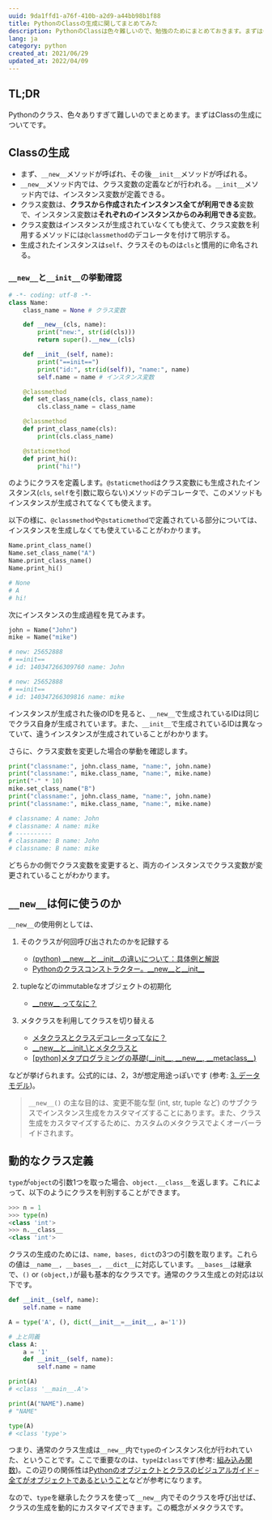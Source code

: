 ```yaml
---
uuid: 9da1ffd1-a76f-410b-a2d9-a44bb98b1f88
title: PythonのClassの生成に関してまとめてみた
description: PythonのClassは色々難しいので、勉強のためにまとめておきます。まずはClassの生成に関してです。__new__と__init__を中心にまとめています。
lang: ja
category: python
created_at: 2021/06/29
updated_at: 2022/04/09
---
```


## TL;DR

Pythonのクラス、色々ありすぎて難しいのでまとめます。まずはClassの生成についてです。

## Classの生成

- まず、`__new__`メソッドが呼ばれ、その後`__init__`メソッドが呼ばれる。
- `__new__`メソッド内では、クラス変数の定義などが行われる。`__init__`メソッド内では、インスタンス変数が定義できる。
- クラス変数は、**クラスから作成されたインスタンス全てが利用できる**変数で、インスタンス変数は**それぞれのインスタンスからのみ利用できる**変数。
- クラス変数はインスタンスが生成されていなくても使えて、クラス変数を利用するメソッドには`@classmethod`のデコレータを付けて明示する。
- 生成されたインスタンスは`self`、クラスそのものは`cls`と慣用的に命名される。

### `__new__`と`__init__`の挙動確認

```python
# -*- coding: utf-8 -*-
class Name:
    class_name = None # クラス変数

    def __new__(cls, name):
        print("new:", str(id(cls)))
        return super().__new__(cls)

    def __init__(self, name):
        print("==init==")
        print("id:", str(id(self)), "name:", name)
        self.name = name # インスタンス変数

    @classmethod
    def set_class_name(cls, class_name):
        cls.class_name = class_name

    @classmethod
    def print_class_name(cls):
        print(cls.class_name)

    @staticmethod
    def print_hi():
        print("hi!")
```

のようにクラスを定義します。`@staticmethod`はクラス変数にも生成されたインスタンス(`cls`, `self`を引数に取らない)メソッドのデコレータで、このメソッドもインスタンスが生成されてなくても使えます。

以下の様に、`@classmethod`や`@staticmethod`で定義されている部分については、インスタンスを生成しなくても使えていることがわかります。

```python
Name.print_class_name()
Name.set_class_name("A")
Name.print_class_name()
Name.print_hi()

# None
# A
# hi!
```

次にインスタンスの生成過程を見てみます。

```python
john = Name("John")
mike = Name("mike")

# new: 25652888
# ==init==
# id: 140347266309760 name: John

# new: 25652888
# ==init==
# id: 140347266309816 name: mike
```

インスタンスが生成された後のIDを見ると、`__new__`で生成されているIDは同じでクラス自身が生成されています。また、`__init__`で生成されているIDは異なっていて、違うインスタンスが生成されていることがわかります。

さらに、クラス変数を変更した場合の挙動を確認します。

```python
print("classname:", john.class_name, "name:", john.name)
print("classname:", mike.class_name, "name:", mike.name)
print("-" * 10)
mike.set_class_name("B")
print("classname:", john.class_name, "name:", john.name)
print("classname:", mike.class_name, "name:", mike.name)

# classname: A name: John
# classname: A name: mike
# ----------
# classname: B name: John
# classname: B name: mike
```

どちらかの側でクラス変数を変更すると、両方のインスタンスでクラス変数が変更されていることがわかります。

## `__new__`は何に使うのか

`__new__`の使用例としては、

1. そのクラスが何回呼び出されたのかを記録する
   - [(python) \_\_new\_\_と\_\_init\_\_の違いについて：具体例と解説](https://babaye.hatenablog.com/entry/2019/07/13/180916)
   - [Pythonのクラスコンストラクター。\_\_new\_\_と\_\_init\_\_](https://it-engineer-info.com/language/python/5686/)
2. tupleなどのimmutableなオブジェクトの初期化
   - [\_\_new\_\_ ってなに？](https://python.ms/new/)

3. メタクラスを利用してクラスを切り替える
   - [メタクラスとクラスデコレータってなに？](https://python.ms/metaclass/)
   - [\_\_new\_\_と\_\_init\_\とメタクラスと](https://qiita.com/FGtatsuro/items/49f907a809e53b874b18)
   - [[python]メタプログラミングの基礎(\_\_init\_\_, \_\_new\_\_, \_\_metaclass\_\_)](https://dackdive.hateblo.jp/entry/2015/08/02/100000)

などが挙げられます。公式的には、2，3が想定用途っぽいです (参考: [3. データモデル](https://docs.python.org/ja/3/reference/datamodel.html#basic-customization))。

> `__new__()` の主な目的は、変更不能な型 (int, str, tuple など) のサブクラスでインスタンス生成をカスタマイズすることにあります。また、クラス生成をカスタマイズするために、カスタムのメタクラスでよくオーバーライドされます。

## 動的なクラス定義

`type`が`object`の引数1つを取った場合、`object.__class__`を返します。これによって、以下のようにクラスを判別することができます。

```python
>>> n = 1
>>> type(n)
<class 'int'>
>>> n.__class__
<class 'int'>
```

クラスの生成のためには、`name, bases, dict`の3つの引数を取ります。これらの値は`__name__, __bases__, __dict__`に対応しています。`__bases__`は継承で、`()` or `(object,)`が最も基本的なクラスです。通常のクラス生成との対応は以下です。

```python
def __init__(self, name):
    self.name = name

A = type('A', (), dict(__init__=__init__, a='1'))

# 上と同義
class A:
    a = '1'
    def __init__(self, name):
        self.name = name

print(A)
# <class '__main__.A'>

print(A("NAME").name)
# "NAME"

type(A)
# <class 'type'>
```

つまり、通常のクラス生成は`__new__`内で`type`のインスタンス化が行われていた、ということです。ここで重要なのは、`type`は`class`です(参考: [組み込み関数](https://docs.python.org/ja/3/library/functions.html#type))。この辺りの関係性は[Pythonのオブジェクトとクラスのビジュアルガイド – 全てがオブジェクトであるということ](https://postd.cc/pythons-objects-and-classes-a-visual-guide/)などが参考になります。

なので、`type`を継承したクラスを使って`__new__`内でそのクラスを呼び出せば、クラスの生成を動的にカスタマイズできます。この概念がメタクラスです。
